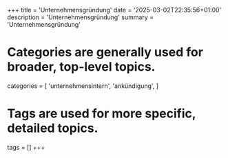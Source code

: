 +++
title = 'Unternehmensgründung'
date = '2025-03-02T22:35:56+01:00'
description = 'Unternehmensgründung'
summary = 'Unternehmensgründung'
# Categories are generally used for broader, top-level topics.
categories = [
 'unternehmensintern',
 'ankündigung',
]
# Tags are used for more specific, detailed topics.
tags = []
+++

